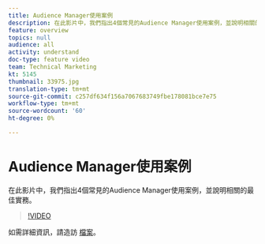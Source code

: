 ```yaml
---
title: Audience Manager使用案例
description: 在此影片中，我們指出4個常見的Audience Manager使用案例，並說明相關的最佳實務。
feature: overview
topics: null
audience: all
activity: understand
doc-type: feature video
team: Technical Marketing
kt: 5145
thumbnail: 33975.jpg
translation-type: tm+mt
source-git-commit: c257df634f156a7067683749fbe178081bce7e75
workflow-type: tm+mt
source-wordcount: '60'
ht-degree: 0%

---
```



# Audience Manager使用案例

在此影片中，我們指出4個常見的Audience Manager使用案例，並說明相關的最佳實務。

>[!VIDEO](https://video.tv.adobe.com/v/33975/?quality=12)

如需詳細資訊，請造訪 [檔案](https://docs.adobe.com/content/help/en/audience-manager/user-guide/aam-home.html)。
